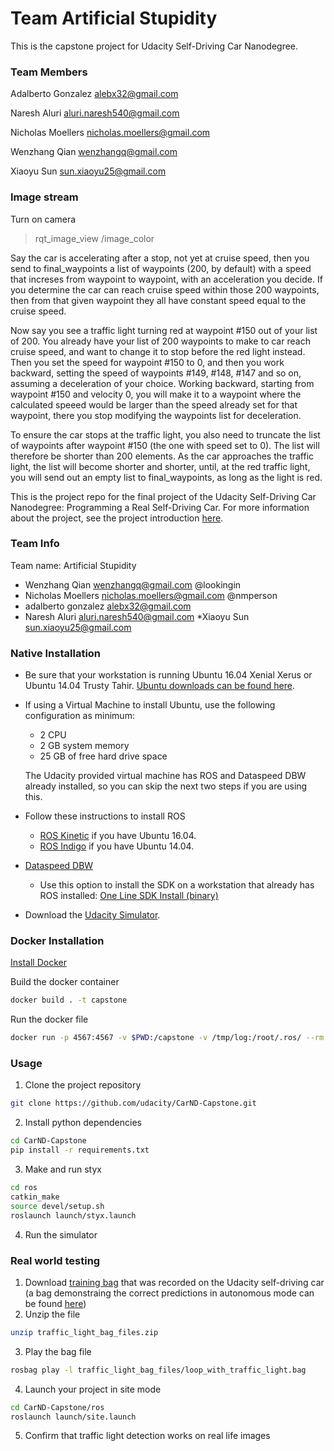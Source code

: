 # Team Artificial Stupidity
This is the capstone project for Udacity Self-Driving Car Nanodegree.

### Team Members
Adalberto Gonzalez alebx32@gmail.com

Naresh Aluri aluri.naresh540@gmail.com

Nicholas Moellers nicholas.moellers@gmail.com

Wenzhang Qian wenzhangq@gmail.com

Xiaoyu Sun sun.xiaoyu25@gmail.com


### Image stream
Turn on camera
>rqt_image_view /image_color

Say the car is accelerating after a stop, not yet at cruise speed, then you send to final_waypoints a list of waypoints (200, by default) with a speed that increses from waypoint to waypoint, with an acceleration you decide. If you determine the car can reach cruise speed within those 200 waypoints, then from that given waypoint they all have constant speed equal to the cruise speed.

Now say you see a traffic light turning red at waypoint #150 out of your list of 200. You already have your list of 200 waypoints to make to car reach cruise speed, and want to change it to stop before the red light instead. Then you set the speed for waypoint #150 to 0, and then you work backward, setting the speed of waypoints #149, #148, #147 and so on, assuming a deceleration of your choice. Working backward, starting from waypoint #150 and velocity 0, you will make it to a waypoint where the calculated speeed would be larger than the speed already set for that waypoint, there you stop modifying the waypoints list for deceleration.

To ensure the car stops at the traffic light, you also need to truncate the list of waypoints after waypoint #150 (the one with speed set to 0). The list will therefore be shorter than 200 elements. As the car approaches the traffic light, the list will become shorter and shorter, until, at the red traffic light, you will send out an empty list to final_waypoints, as long as the light is red.

This is the project repo for the final project of the Udacity Self-Driving Car Nanodegree: Programming a Real Self-Driving Car. For more information about the project, see the project introduction [here](https://classroom.udacity.com/nanodegrees/nd013/parts/6047fe34-d93c-4f50-8336-b70ef10cb4b2/modules/e1a23b06-329a-4684-a717-ad476f0d8dff/lessons/462c933d-9f24-42d3-8bdc-a08a5fc866e4/concepts/5ab4b122-83e6-436d-850f-9f4d26627fd9).

### Team Info
Team name: Artificial Stupidity	

* Wenzhang Qian	wenzhangq@gmail.com	@lookingin	
* Nicholas Moellers	nicholas.moellers@gmail.com	@nmperson
* adalberto gonzalez	alebx32@gmail.com	
* Naresh Aluri	aluri.naresh540@gmail.com
*Xiaoyu Sun	sun.xiaoyu25@gmail.com	

### Native Installation

* Be sure that your workstation is running Ubuntu 16.04 Xenial Xerus or Ubuntu 14.04 Trusty Tahir. [Ubuntu downloads can be found here](https://www.ubuntu.com/download/desktop).
* If using a Virtual Machine to install Ubuntu, use the following configuration as minimum:
  * 2 CPU
  * 2 GB system memory
  * 25 GB of free hard drive space

  The Udacity provided virtual machine has ROS and Dataspeed DBW already installed, so you can skip the next two steps if you are using this.

* Follow these instructions to install ROS
  * [ROS Kinetic](http://wiki.ros.org/kinetic/Installation/Ubuntu) if you have Ubuntu 16.04.
  * [ROS Indigo](http://wiki.ros.org/indigo/Installation/Ubuntu) if you have Ubuntu 14.04.
* [Dataspeed DBW](https://bitbucket.org/DataspeedInc/dbw_mkz_ros)
  * Use this option to install the SDK on a workstation that already has ROS installed: [One Line SDK Install (binary)](https://bitbucket.org/DataspeedInc/dbw_mkz_ros/src/81e63fcc335d7b64139d7482017d6a97b405e250/ROS_SETUP.md?fileviewer=file-view-default)
* Download the [Udacity Simulator](https://github.com/udacity/CarND-Capstone/releases/tag/v1.2).

### Docker Installation
[Install Docker](https://docs.docker.com/engine/installation/)

Build the docker container
```bash
docker build . -t capstone
```

Run the docker file
```bash
docker run -p 4567:4567 -v $PWD:/capstone -v /tmp/log:/root/.ros/ --rm -it capstone
```

### Usage

1. Clone the project repository
```bash
git clone https://github.com/udacity/CarND-Capstone.git
```

2. Install python dependencies
```bash
cd CarND-Capstone
pip install -r requirements.txt
```
3. Make and run styx
```bash
cd ros
catkin_make
source devel/setup.sh
roslaunch launch/styx.launch
```
4. Run the simulator

### Real world testing
1. Download [training bag](https://drive.google.com/file/d/0B2_h37bMVw3iYkdJTlRSUlJIamM/view?usp=sharing) that was recorded on the Udacity self-driving car (a bag demonstraing the correct predictions in autonomous mode can be found [here](https://drive.google.com/open?id=0B2_h37bMVw3iT0ZEdlF4N01QbHc))
2. Unzip the file
```bash
unzip traffic_light_bag_files.zip
```
3. Play the bag file
```bash
rosbag play -l traffic_light_bag_files/loop_with_traffic_light.bag
```
4. Launch your project in site mode
```bash
cd CarND-Capstone/ros
roslaunch launch/site.launch
```
5. Confirm that traffic light detection works on real life images

